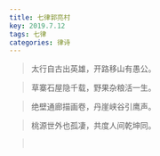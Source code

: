 ```yaml
---
title: 七律郭亮村
key: 2019.7.12
tags: 七律
categories: 律诗
---
```


<blockquote class="blockquote-center">太行自古出英雄，开路移山有愚公。
</blockquote>
<blockquote class="blockquote-center">草寨石屋隐千载，野果杂粮活一生。
</blockquote>
<blockquote class="blockquote-center">绝壁通廊描画卷，丹崖峡谷引鹰声。
</blockquote>
<blockquote class="blockquote-center">桃源世外也孤凄，共度人间乾坤同。
</blockquote>
<blockquote class="blockquote-center"></br>
</blockquote>

